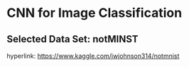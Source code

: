 # CNN for Image Classification

## Selected Data Set: notMINST

hyperlink: <https://www.kaggle.com/jwjohnson314/notmnist>

